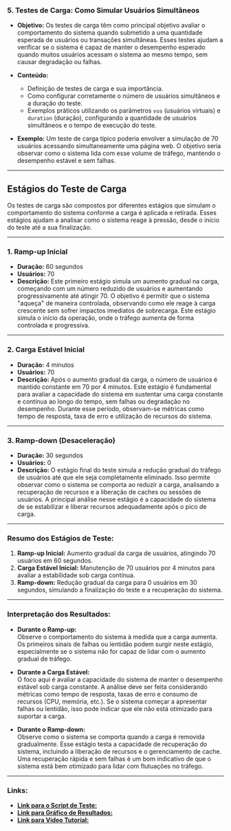 ### 5. **Testes de Carga: Como Simular Usuários Simultâneos**

- **Objetivo:** Os testes de carga têm como principal objetivo avaliar o comportamento do sistema quando submetido a uma quantidade esperada de usuários ou transações simultâneas. Esses testes ajudam a verificar se o sistema é capaz de manter o desempenho esperado quando muitos usuários acessam o sistema ao mesmo tempo, sem causar degradação ou falhas.

- **Conteúdo:**
  - Definição de testes de carga e sua importância.
  - Como configurar corretamente o número de usuários simultâneos e a duração do teste.
  - Exemplos práticos utilizando os parâmetros `vus` (usuários virtuais) e `duration` (duração), configurando a quantidade de usuários simultâneos e o tempo de execução do teste.

- **Exemplo:** Um teste de carga típico poderia envolver a simulação de 70 usuários acessando simultaneamente uma página web. O objetivo seria observar como o sistema lida com esse volume de tráfego, mantendo o desempenho estável e sem falhas.

---

## **Estágios do Teste de Carga**

Os testes de carga são compostos por diferentes estágios que simulam o comportamento do sistema conforme a carga é aplicada e retirada. Esses estágios ajudam a analisar como o sistema reage à pressão, desde o início do teste até a sua finalização.

---

### **1. Ramp-up Inicial**
   - **Duração:** 60 segundos  
   - **Usuários:** 70  
   - **Descrição:** Este primeiro estágio simula um aumento gradual na carga, começando com um número reduzido de usuários e aumentando progressivamente até atingir 70. O objetivo é permitir que o sistema "aqueça" de maneira controlada, observando como ele reage à carga crescente sem sofrer impactos imediatos de sobrecarga. Este estágio simula o início da operação, onde o tráfego aumenta de forma controlada e progressiva.

---

### **2. Carga Estável Inicial**
   - **Duração:** 4 minutos  
   - **Usuários:** 70  
   - **Descrição:** Após o aumento gradual da carga, o número de usuários é mantido constante em 70 por 4 minutos. Este estágio é fundamental para avaliar a capacidade do sistema em sustentar uma carga constante e contínua ao longo do tempo, sem falhas ou degradação no desempenho. Durante esse período, observam-se métricas como tempo de resposta, taxa de erro e utilização de recursos do sistema.

---

### **3. Ramp-down (Desaceleração)**
   - **Duração:** 30 segundos  
   - **Usuários:** 0  
   - **Descrição:** O estágio final do teste simula a redução gradual do tráfego de usuários até que ele seja completamente eliminado. Isso permite observar como o sistema se comporta ao reduzir a carga, analisando a recuperação de recursos e a liberação de caches ou sessões de usuários. A principal análise nesse estágio é a capacidade do sistema de se estabilizar e liberar recursos adequadamente após o pico de carga.

---

### **Resumo dos Estágios de Teste:**

1. **Ramp-up Inicial:** Aumento gradual da carga de usuários, atingindo 70 usuários em 60 segundos.
2. **Carga Estável Inicial:** Manutenção de 70 usuários por 4 minutos para avaliar a estabilidade sob carga contínua.
3. **Ramp-down:** Redução gradual da carga para 0 usuários em 30 segundos, simulando a finalização do teste e a recuperação do sistema.

---

### **Interpretação dos Resultados:**

- **Durante o Ramp-up:**  
  Observe o comportamento do sistema à medida que a carga aumenta. Os primeiros sinais de falhas ou lentidão podem surgir neste estágio, especialmente se o sistema não for capaz de lidar com o aumento gradual de tráfego.

- **Durante a Carga Estável:**  
  O foco aqui é avaliar a capacidade do sistema de manter o desempenho estável sob carga constante. A análise deve ser feita considerando métricas como tempo de resposta, taxas de erro e consumo de recursos (CPU, memória, etc.). Se o sistema começar a apresentar falhas ou lentidão, isso pode indicar que ele não está otimizado para suportar a carga.

- **Durante o Ramp-down:**  
  Observe como o sistema se comporta quando a carga é removida gradualmente. Esse estágio testa a capacidade de recuperação do sistema, incluindo a liberação de recursos e o gerenciamento de cache. Uma recuperação rápida e sem falhas é um bom indicativo de que o sistema está bem otimizado para lidar com flutuações no tráfego.

---

### **Links:**

- [**Link para o Script de Teste:**](../testes/carga.js)
- [**Link para Gráfico de Resultados:**](../chart/2.carga.html)
- [**Link para Vídeo Tutorial:**](https://www.youtube.com/)

